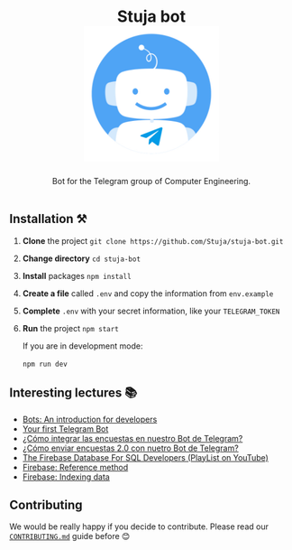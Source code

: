 <h1 align="center">
    Stuja bot 
    <br/>
    <img alt="Bot image" title="Bot image" src="images/logo.jpg" width="240">
    <br/>
</h1>


<p align="center">
    Bot for the Telegram group of Computer Engineering.
    <br/> <br/>
</p>

## Installation ⚒️

1. **Clone** the project
   `git clone https://github.com/Stuja/stuja-bot.git`

2. **Change directory**
   `cd stuja-bot`

3. **Install** packages
   `npm install`

4. **Create a file** called `.env` and copy the information from `env.example`

5. **Complete** `.env` with your secret information, like your `TELEGRAM_TOKEN`

6. **Run** the project
   `npm start`

   If you are in development mode:

   `npm run dev`



## Interesting lectures 📚

* [Bots: An introduction for developers](https://core.telegram.org/bots)
* [Your first Telegram Bot](https://aabedraba.com/taller-gdg)
* [¿Cómo integrar las encuestas en nuestro Bot de Telegram?](https://tecnonucleous.com/2019/05/02/crear-encuestas-telegram-desde-bot-nodejs/)
* [¿Cómo enviar encuestas 2.0 con nuetro Bot de Telegram?](https://tecnonucleous.com/2020/02/13/como-enviar-encuestas-2-0-con-nuetro-bot-de-telegram/)
* [The Firebase Database For SQL Developers (PlayList on YouTube)](https://www.youtube.com/watch?v=WacqhiI-g_o&list=PLl-K7zZEsYLlP-k-RKFa7RyNPa9_wCH2s)
* [Firebase: Reference method](https://firebase.google.com/docs/reference/js/firebase.database.Reference)
* [Firebase: Indexing data](https://firebase.google.com/docs/database/security/indexing-data) 



## Contributing 

We would be really happy if you decide to contribute. Please read our [`CONTRIBUTING.md`](doc/CONTRIBUTING.md) guide before 😊

